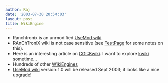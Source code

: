 ```yaml
---
author: Raj
date: '2003-07-30 20:54:03'
layout: post
title: WikiEngine
---
```


* Ranchtronix is an unmodified [UseMod wiki](http://www.usemod.com/cgi-bin/wiki.pl?UseModWiki).
* RAnChTroniX wiki is not case sensitive (see [TestPage](TestPage.html) for some notes on this).
* Here is an interesting article on [CGI::Kwiki](http://www.perl.com/pub/a/2003/05/14/kwiki.html). I want to explore [kwiki](http://www.kwiki.org/) sometime...
* Hundreds of other [WikiEngines](http://c2.com/cgi/wiki?WikiEngines)
* [UseMod wiki](http://www.usemod.com/cgi-bin/wiki.pl?UseModWiki) version 1.0 will be released Sept 2003; it looks like a nice upgrade!
